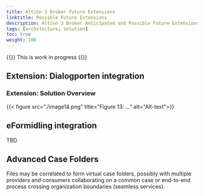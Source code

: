 ```yaml
---
title: Altinn 3 Broker Future Extensions 
linktitle: Possible Future Extensions 
description: Altinn 3 Broker Anticipated and Possible Future Extensions 
tags: [architecture, solution]
toc: true
weight: 100
---
```


{{<notice warning>}} <!-- info -->
This is work in progress
{{</notice>}}


## Extension: Dialogporten integration

### Extension: Solution Overview

{{< figure src="./image14.png" title="Figure 13: ..." alt="Alt-text">}}

## eFormidling integration

TBD


## Advanced Case Folders 

Files may be correlated to form virtual case folders, possibly with multiple
providers and consumers collaborating on a common case or end-to-end
process crossing organization boundaries (seamless services).
